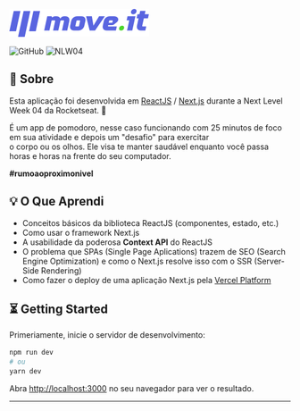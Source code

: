 ![Moveit Logo](public/logo-full.png)  

![GitHub](https://img.shields.io/github/license/viniciuspadovam/nlw04)
![NLW04](https://img.shields.io/badge/Next%20Level%20Week-04-blueviolet)

## 📖 Sobre

Esta aplicação foi desenvolvida em [ReactJS](https://reactjs.org/) / [Next.js](https://nextjs.org/) durante a Next Level Week 04 da Rocketseat. 🚀

É um app de pomodoro, nesse caso funcionando com 25 minutos de foco em sua atividade e depois um "desafio" para exercitar  
o corpo ou os olhos. Ele visa te manter saudável enquanto você passa horas e horas na frente do seu computador.

**#rumoaoproximonivel**

## 💡 O Que Aprendi

- Conceitos básicos da biblioteca ReactJS (componentes, estado, etc.)
- Como usar o framework Next.js
- A usabilidade da poderosa **Context API** do ReactJS
- O problema que SPAs (Single Page Aplications) trazem de SEO (Search Engine Optimization) e como o Next.js resolve isso com o SSR (Server-Side Rendering)
- Como fazer o deploy de uma aplicação Next.js pela [Vercel Platform](https://vercel.com/)

## ⏳ Getting Started

Primeriamente, inicie o servidor de desenvolvimento:

```bash
npm run dev
# ou
yarn dev
```

Abra [http://localhost:3000](http://localhost:3000) no seu navegador para ver o resultado.

---
